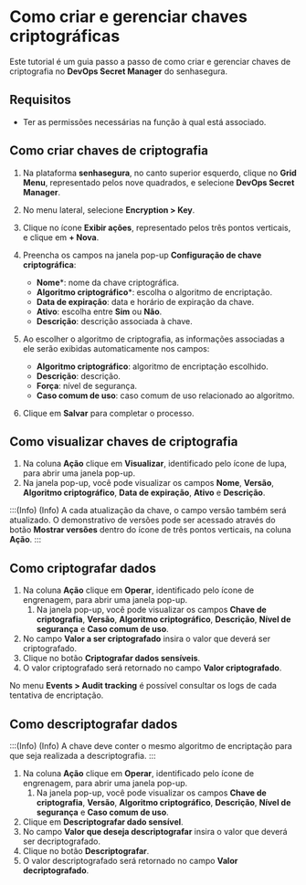# Como criar e gerenciar chaves criptográficas

Este tutorial é um guia passo a passo de como criar e gerenciar chaves de criptografia no **DevOps Secret Manager** do senhasegura.

## Requisitos
- Ter as permissões necessárias na função à qual está associado.

## Como criar chaves de criptografia
1. Na plataforma **senhasegura**, no canto superior esquerdo, clique no **Grid Menu**, representado pelos nove quadrados, e selecione **DevOps Secret Manager**.
2. No menu lateral, selecione **Encryption > Key**.
3. Clique no ícone **Exibir ações**, representado pelos três pontos verticais, e clique em **+ Nova**.
4. Preencha os campos na janela pop-up **Configuração de chave criptográfica**:
    - **Nome***: nome da chave criptográfica.
    - **Algoritmo criptográfico***: escolha o algoritmo de encriptação.
    - **Data de expiração**: data e horário de expiração da chave.
    - **Ativo**: escolha entre **Sim** ou **Não**.
    - **Descrição**: descrição associada à chave.


5. Ao escolher o algoritmo de criptografia, as informações associadas a ele serão exibidas automaticamente nos campos:
    - **Algoritmo criptográfico**: algoritmo de encriptação escolhido.
    - **Descrição**: descrição.
    - **Força**: nível de segurança.
    - **Caso comum de uso**: caso comum de uso relacionado ao algoritmo.
6. Clique em **Salvar** para completar o processo.

## Como visualizar chaves de criptografia
1. Na coluna **Ação** clique em **Visualizar**, identificado pelo ícone de lupa, para abrir uma janela pop-up.
2. Na janela pop-up, você pode visualizar os campos **Nome**, **Versão**, **Algoritmo criptográfico**, **Data de expiração**, **Ativo** e **Descrição**.

:::(Info) (Info)
   A cada atualização da chave, o campo versão também será atualizado. O demonstrativo de versões pode ser acessado através do botão **Mostrar versões** dentro do ícone de três pontos verticais, na coluna **Ação**.
:::

## Como criptografar dados
1. Na coluna **Ação** clique em **Operar**, identificado pelo ícone de engrenagem, para abrir uma janela pop-up.
    1. Na janela pop-up, você pode visualizar os campos **Chave de criptografia**, **Versão**, **Algoritmo criptográfico**, **Descrição**, **Nível de segurança** e **Caso comum de uso**.
2. No campo **Valor a ser criptografado** insira o valor que deverá ser criptografado.
3. Clique no botão **Criptografar dados sensíveis**.
4. O valor criptografado será retornado no campo **Valor criptografado**.

No menu **Events > Audit tracking** é possível consultar os logs de cada tentativa de encriptação.

## Como descriptografar dados
:::(Info) (Info)
  A chave deve conter o mesmo algoritmo de encriptação para que seja realizada a descriptografia.
:::

1. Na coluna **Ação** clique em **Operar**, identificado pelo ícone de engrenagem, para abrir uma janela pop-up.
    1. Na janela pop-up, você pode visualizar os campos **Chave de criptografia**, **Versão**, **Algoritmo criptográfico**, **Descrição**, **Nível de segurança** e **Caso comum de uso**.
2. Clique em **Descriptografar dado sensível**.
3. No campo **Valor que deseja descriptografar** insira o valor que deverá ser decriptografado.
4. Clique no botão **Descriptografar**.
5. O valor descriptografado será retornado no campo **Valor decriptografado**.